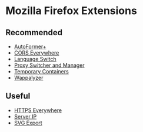 # Mozilla Firefox Extensions

## Recommended

- [AutoFormer+](https://addons.mozilla.org/en-US/firefox/addon/autoformer/)
- [CORS Everywhere](https://addons.mozilla.org/en-US/firefox/addon/cors-everywhere/)
- [Language Switch](https://addons.mozilla.org/en-US/firefox/addon/languageswitch/)
- [Proxy Switcher and Manager](https://addons.mozilla.org/en-US/firefox/addon/proxy-switcher-and-manager/)
- [Temporary Containers](https://addons.mozilla.org/en-US/firefox/addon/temporary-containers/)
- [Wappalyzer](https://addons.mozilla.org/en-US/firefox/addon/wappalyzer/)

## Useful

- [HTTPS Everywhere](https://addons.mozilla.org/en-US/firefox/addon/https-everywhere/)
- [Server IP](https://addons.mozilla.org/en-US/firefox/addon/server-ip/)
- [SVG Export](https://addons.mozilla.org/en-US/firefox/addon/svg-export/)

<!--
https://addons.mozilla.org/en-US/firefox/addon/loadtabonselect3/
-->
